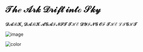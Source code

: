 # $\mathcal{The\ Ark\ Drift\ into\ Sky}$
 **$\mathcal{DARK,\ DARK\ AGAINST\ THE\ DYING\ OF\ THE\ LIGHT}$**

<!-- background image -->

![image](https://github.com/AIB001/AIB001.github.io/assets/141569168/9ffe8a19-8fdd-4b24-89c1-e5b35c381b9c)

<!-- background color -->

![color](#f0f0f0)
